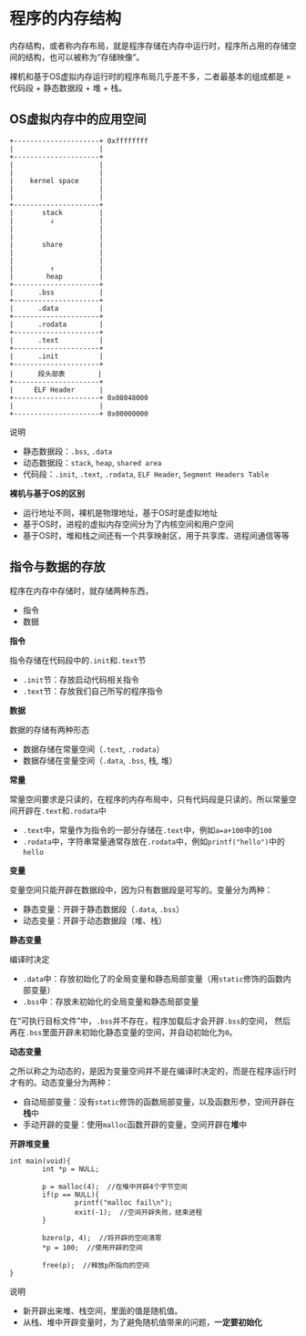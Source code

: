 # 程序的内存结构

内存结构，或者称内存布局，就是程序存储在内存中运行时，程序所占用的存储空间的结构，也可以被称为“存储映像”。

裸机和基于OS虚拟内存运行时的程序布局几乎差不多，二者最基本的组成都是 = 代码段 + 静态数据段 + 堆 + 栈。

## OS虚拟内存中的应用空间

```
+---------------------+ 0xffffffff
|                     |
+---------------------+
|                     |
|                     |
|    kernel space     |
|                     |
|                     |
+---------------------+
|       stack         |
|         ↓           |
|                     |
|                     |
|       share         |
|                     |
|                     |
|         ↑           |
|        heap         |
+---------------------+
|      .bss           |
+---------------------+
|      .data          |
+---------------------+
|      .rodata        |
+---------------------+
|      .text          |
+---------------------+
|      .init          |
+---------------------+
|      段头部表        |
+---------------------+
|     ELF Header      |
+---------------------+ 0x08048000
|                     |
+---------------------+ 0x00000000
```

说明

- 静态数据段：`.bss`, `.data`
- 动态数据段：`stack`, `heap`, `shared area`
- 代码段：`.init`, `.text`, `.rodata`, `ELF Header`, `Segment Headers Table`


**裸机与基于OS的区别**

- 运行地址不同，裸机是物理地址，基于OS时是虚拟地址
- 基于OS时，进程的虚拟内存空间分为了内核空间和用户空间
- 基于OS时，堆和栈之间还有一个共享映射区，用于共享库、进程间通信等等

## 指令与数据的存放

程序在内存中存储时，就存储两种东西，

- 指令
- 数据

**指令**

指令存储在代码段中的`.init`和`.text`节

- `.init`节：存放启动代码相关指令
- `.text`节：存放我们自己所写的程序指令

**数据**

数据的存储有两种形态

- 数据存储在常量空间（`.text`, `.rodata`）
- 数据存储在变量空间（`.data`, `.bss`, 栈, 堆）

**常量**

常量空间要求是只读的，在程序的内存布局中，只有代码段是只读的，所以常量空间开辟在`.text`和`.rodata`中

- `.text`中，常量作为指令的一部分存储在`.text`中，例如`a=a+100`中的`100`
- `.rodata`中，字符串常量通常存放在`.rodata`中，例如`printf("hello")`中的`hello`

**变量**

变量空间只能开辟在数据段中，因为只有数据段是可写的。变量分为两种：

- 静态变量：开辟于静态数据段（`.data`, `.bss`）
- 动态变量：开辟于动态数据段（堆、栈）

**静态变量**

编译时决定

- `.data`中：存放初始化了的全局变量和静态局部变量（用`static`修饰的函数内部变量）
- `.bss`中：存放未初始化的全局变量和静态局部变量

在“可执行目标文件”中，`.bss`并不存在，程序加载后才会开辟`.bss`的空间， 然后再在`.bss`里面开辟未初始化静态变量的空间，并自动初始化为`0`。

**动态变量**

之所以称之为动态的，是因为变量空间并不是在编译时决定的，而是在程序运行时才有的。动态变量分为两种：

- 自动局部变量：没有`static`修饰的函数局部变量，以及函数形参，空间开辟在**栈**中
- 手动开辟的变量：使用`malloc`函数开辟的变量，空间开辟在**堆**中

**开辟堆变量**

```
int main(void){
        int *p = NULL;

        p = malloc(4);  //在堆中开辟4个字节空间
        if(p == NULL){
                printf("malloc fail\n");
                exit(-1);  //空间开辟失败，结束进程
        }

        bzero(p, 4);  //将开辟的空间清零
        *p = 100;  //使用开辟的空间

        free(p);  //释放p所指向的空间
}
```
说明

- 新开辟出来堆、栈空间，里面的值是随机值。
- 从栈、堆中开辟变量时，为了避免随机值带来的问题，**一定要初始化**
